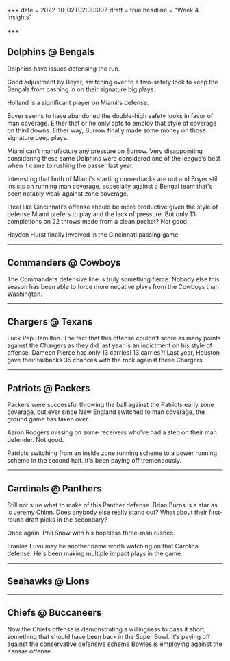 +++
date = 2022-10-02T02:00:00Z
draft = true
headline = "Week 4 Insights"

+++
## Dolphins @ Bengals

Dolphins have issues defensing the run.

Good adjustment by Boyer, switching over to a two-safety look to keep the Bengals from cashing in on their signature big plays.

Holland is a significant player on Miami's defense.

Boyer seems to have abandoned the double-high safety looks in favor of man coverage. Either that or he only opts to employ that style of coverage on third downs. Either way, Burrow finally made some money on those signature deep plays.

Miami can't manufacture any pressure on Burrow. Very disappointing considering these same Dolphins were considered one of the league's best when it came to rushing the passer last year.

Interesting that both of Miami's starting cornerbacks are out and Boyer still insists on running man coverage, especially against a Bengal team that's been notably weak against zone coverage.

I feel like Cincinnati's offense should be more productive given the style of defense Miami prefers to play and the lack of pressure. But only 13 completions on 22 throws made from a clean pocket? Not good.

Hayden Hurst finally involved in the Cincinnati passing game.

***

## Commanders @ Cowboys

The Commanders defensive line is truly something fierce. Nobody else this season has been able to force more negative plays from the Cowboys than Washington.

***

## Chargers @ Texans

Fuck Pep Hamilton. The fact that this offense couldn't score as many points against the Chargers as they did last year is an indictment on his style of offense. Dameon Pierce has only 13 carries! 13 carries?! Last year, Houston gave their tailbacks 35 chances with the rock against these Chargers.

***

## Patriots @ Packers

Packers were successful throwing the ball against the Patriots early zone coverage, but ever since New England switched to man coverage, the ground game has taken over.

Aaron Rodgers missing on some receivers who've had a step on their man defender. Not good.

Patriots switching from an inside zone running scheme to a power running scheme in the second half. It's been paying off tremendously. 

***

## Cardinals @ Panthers

Still not sure what to make of this Panther defense. Brian Burns is a star as is Jeremy Chinn. Does anybody else really stand out? What about their first-round draft picks in the secondary?

Once again, Phil Snow with his hopeless three-man rushes.

Frankie Luvu may be another name worth watching on that Carolina defense. He's been making multiple impact plays in the game.

***

## Seahawks @ Lions

***

## Chiefs @ Buccaneers

Now the Chiefs offense is demonstrating a willingness to pass it short, something that should have been back in the Super Bowl. It's paying off against the conservative defensive scheme Bowles is employing against the Kansas offense.